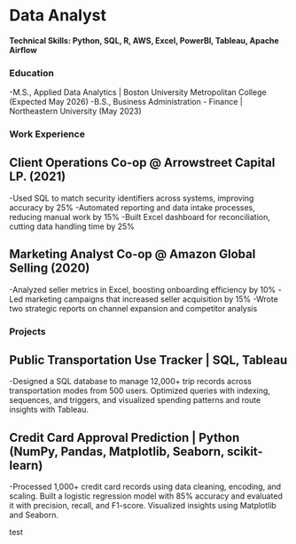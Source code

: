 # Data Analyst

#### Technical Skills: Python, SQL, R, AWS, Excel, PowerBI, Tableau, Apache Airflow

### Education 
-M.S., Applied Data Analytics | Boston University Metropolitan College (Expected May 2026)
-B.S., Business Administration - Finance | Northeastern University (May 2023)

### Work Experience
## Client Operations Co-op @ Arrowstreet Capital LP. (2021)
-Used SQL to match security identifiers across systems, improving accuracy by 25%
-Automated reporting and data intake processes, reducing manual work by 15%
-Built Excel dashboard for reconciliation, cutting data handling time by 25%

## Marketing Analyst Co-op @ Amazon Global Selling (2020)
-Analyzed seller metrics in Excel, boosting onboarding efficiency by 10%
-Led marketing campaigns that increased seller acquisition by 15%
-Wrote two strategic reports on channel expansion and competitor analysis

### Projects
## Public Transportation Use Tracker | SQL, Tableau
-Designed a SQL database to manage 12,000+ trip records across transportation modes from 500 users. Optimized queries with indexing, sequences, and triggers, and visualized spending patterns and route insights with Tableau.

## Credit Card Approval Prediction | Python (NumPy, Pandas, Matplotlib, Seaborn, scikit-learn)
-Processed 1,000+ credit card records using data cleaning, encoding, and scaling. Built a logistic regression model with 85% accuracy and evaluated it with precision, recall, and F1-score. Visualized insights using Matplotlib and Seaborn.

test
